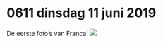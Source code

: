 # 0611 dinsdag 11 juni 2019
De eerste foto’s van Franca!
![](Screenshot_2024-12-11-22-10-09-861_cn.wps.xiaomi.abroad.lite-edit.jpg)